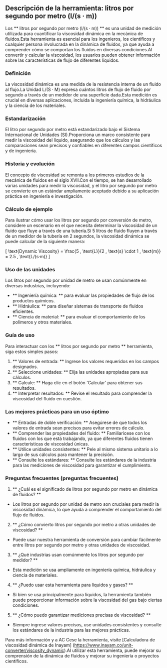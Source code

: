 ## Descripción de la herramienta: litros por segundo por metro (l/(s · m))

Los ** litros por segundo por metro (l/(s · m)) ** es una unidad de medición utilizada para cuantificar la viscosidad dinámica en la mecánica de fluidos.Esta herramienta es esencial para los ingenieros, los científicos y cualquier persona involucrada en la dinámica de fluidos, ya que ayuda a comprender cómo se comportan los fluidos en diversas condiciones.Al convertir y calcular la viscosidad, los usuarios pueden obtener información sobre las características de flujo de diferentes líquidos.

### Definición

La viscosidad dinámica es una medida de la resistencia interna de un fluido al flujo.La Unidad L/(S · M) expresa cuántos litros de flujo de fluido por segundo a través de un medidor de una superficie dada.Esta medición es crucial en diversas aplicaciones, incluida la ingeniería química, la hidráulica y la ciencia de los materiales.

### Estandarización

El litro por segundo por metro está estandarizado bajo el Sistema Internacional de Unidades (SI).Proporciona un marco consistente para medir la viscosidad del líquido, asegurando que los cálculos y las comparaciones sean precisos y confiables en diferentes campos científicos y de ingeniería.

### Historia y evolución

El concepto de viscosidad se remonta a los primeros estudios de la mecánica de fluidos en el siglo XVII.Con el tiempo, se han desarrollado varias unidades para medir la viscosidad, y el litro por segundo por metro se convierte en un estándar ampliamente aceptado debido a su aplicación práctica en ingeniería e investigación.

### Cálculo de ejemplo

Para ilustrar cómo usar los litros por segundo por conversión de metro, considere un escenario en el que necesita determinar la viscosidad de un fluido que fluye a través de una tubería.Si 5 litros de fluido fluyen a través de un medidor de la tubería en 2 segundos, la viscosidad dinámica se puede calcular de la siguiente manera:

\[ \text{Dynamic Viscosity} = \frac{5 \, \text{L}}{2 \, \text{s} \cdot 1 \, \text{m}} = 2.5 \, \text{L/(s·m)} \]

### Uso de las unidades

Los litros por segundo por unidad de metro se usan comúnmente en diversas industrias, incluyendo:

- ** Ingeniería química: ** para evaluar las propiedades de flujo de los productos químicos.
- ** Hidráulica: ** para diseñar sistemas de transporte de fluidos eficientes.
- ** Ciencia de material: ** para evaluar el comportamiento de los polímeros y otros materiales.

### Guía de uso

Para interactuar con los ** litros por segundo por metro ** herramienta, siga estos simples pasos:

1. ** Valores de entrada: ** Ingrese los valores requeridos en los campos designados.
2. ** Seleccione unidades: ** Elija las unidades apropiadas para sus cálculos.
3. ** Calcule: ** Haga clic en el botón 'Calcular' para obtener sus resultados.
4. ** Interpretar resultados: ** Revise el resultado para comprender la viscosidad del fluido en cuestión.

### Las mejores prácticas para un uso óptimo

- ** Entradas de doble verificación: ** Asegúrese de que todos los valores de entrada sean precisos para evitar errores de cálculo.
- ** Comprender las propiedades del fluido: ** Familiarícese con los fluidos con los que está trabajando, ya que diferentes fluidos tienen características de viscosidad únicas.
- ** Utilice unidades consistentes: ** Pele al mismo sistema unitario a lo largo de sus cálculos para mantener la precisión.
- ** Consulte los estándares: ** Consulte los estándares de la industria para las mediciones de viscosidad para garantizar el cumplimiento.

### Preguntas frecuentes (preguntas frecuentes)

1. ** ¿Cuál es el significado de litros por segundo por metro en dinámica de fluidos? **
- Los litros por segundo por unidad de metro son cruciales para medir la viscosidad dinámica, lo que ayuda a comprender el comportamiento del flujo de fluidos.

2. ** ¿Cómo convierto litros por segundo por metro a otras unidades de viscosidad? **
- Puede usar nuestra herramienta de conversión para cambiar fácilmente entre litros por segundo por metro y otras unidades de viscosidad.

3. ** ¿Qué industrias usan comúnmente los litros por segundo por medidor? **
- Esta medición se usa ampliamente en ingeniería química, hidráulica y ciencia de materiales.

4. ** ¿Puedo usar esta herramienta para líquidos y gases? **
- Si bien se usa principalmente para líquidos, la herramienta también puede proporcionar información sobre la viscosidad del gas bajo ciertas condiciones.

5. ** ¿Cómo puedo garantizar mediciones precisas de viscosidad? **
- Siempre ingrese valores precisos, use unidades consistentes y consulte los estándares de la industria para las mejores prácticas.

Para más información y a AC Cese la herramienta, visite [Calculadora de viscosidad dinámica de Inayam] (https://www.inayam.co/unit-converter/viscosity_dynamic).Al utilizar esta herramienta, puede mejorar su comprensión de la dinámica de fluidos y mejorar su ingeniería o proyectos científicos.